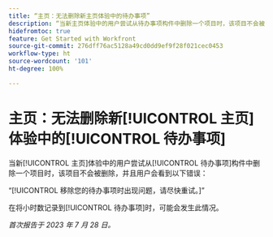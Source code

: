 ```yaml
---
title: “主页：无法删除新主页体验中的待办事项”
description: “当新主页体验中的用户尝试从待办事项构件中删除一个项目时，该项目不会被删除，并且用户会看到错误。”
hidefromtoc: true
feature: Get Started with Workfront
source-git-commit: 276dff76ac5128a49cd0dd9ef9f28f021cec0453
workflow-type: ht
source-wordcount: '101'
ht-degree: 100%

---
```



# 主页：无法删除新[!UICONTROL 主页]体验中的[!UICONTROL 待办事项]

当新[!UICONTROL 主页]体验中的用户尝试从[!UICONTROL 待办事项]构件中删除一个项目时，该项目不会被删除，并且用户会看到以下错误：

“[!UICONTROL 移除您的待办事项时出现问题，请尽快重试。]”

在将小时数记录到[!UICONTROL 待办事项]时，可能会发生此情况。

_首次报告于 2023 年 7 月 28 日。_

